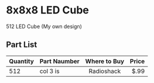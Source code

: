 8x8x8 LED Cube
==============

512 LED Cube (My own design)

Part List
---------------

| Quantity | Part Naumber  | Where to Buy  | Price |
| -------- | ------------- |:-------------:| -----:|
| 512     | col 3 is      | Radioshack    | $.99  |

